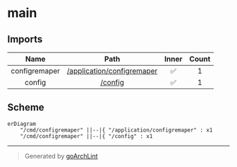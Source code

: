 # main

## Imports

|     Name      |                             Path                              | Inner | Count |
|:-------------:|:-------------------------------------------------------------:|:-----:|:-----:|
| configremaper | [/application/configremaper](../application/configremaper.md) |  ✅   |   1   |
|    config     |                    [/config](../config.md)                    |  ✅   |   1   |

## Scheme

```mermaid
erDiagram
    "/cmd/configremaper" ||--|{ "/application/configremaper" : x1
    "/cmd/configremaper" ||--|{ "/config" : x1
```

---

> Generated by [goArchLint](https://github.com/gbh007/goarchlint)
